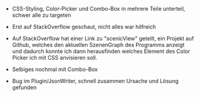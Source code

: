 - CSS-Styling, Color-Picker und Combo-Box in mehrere Teile unterteil, schwer alle zu targeten
- Erst auf StackOverflow geschaut, nicht alles war hilfreich
- Auf StackOverflow hat einer Link zu "scenicView" geteilt, ein Projekt auf Github, welches den aktuellen SzenenGraph des Programms anzeigt und dadurch konnte ich dann herausfinden welches Element des Color Picker ich mit CSS anvisieren soll. 
- Selbiges nochmal mit Combo-Box

- Bug im Plugin/JsonWriter, schnell zusammen Ursache und Lösung gefunden